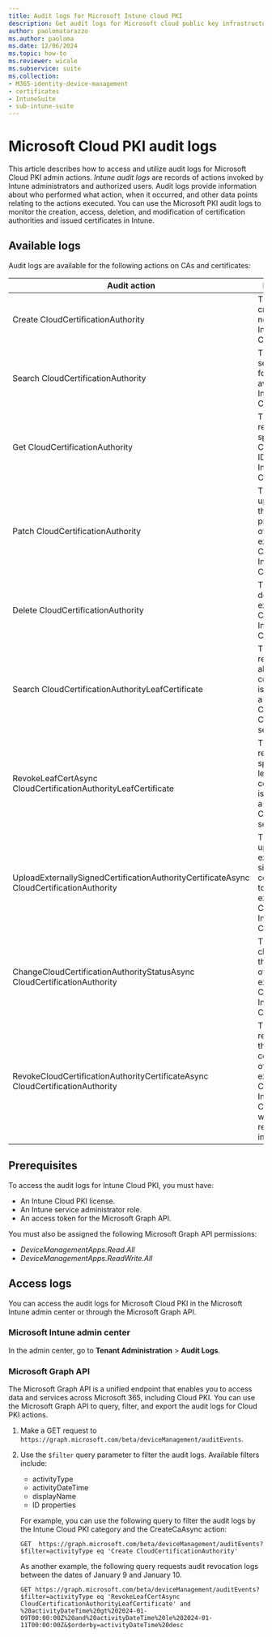 ```yaml
---
title: Audit logs for Microsoft Intune cloud PKI
description: Get audit logs for Microsoft cloud public key infrastructure (PKI) activity in the admin center.
author: paolomatarazzo
ms.author: paoloma
ms.date: 12/06/2024
ms.topic: how-to
ms.reviewer: wicale
ms.subservice: suite
ms.collection:
- M365-identity-device-management
- certificates
- IntuneSuite
- sub-intune-suite
---
```

# Microsoft Cloud PKI audit logs

This article describes how to access and utilize audit logs for Microsoft Cloud PKI admin actions. *Intune audit logs* are records of actions invoked by Intune administrators and authorized users. Audit logs provide information about who performed what action, when it occurred, and other data points relating to the actions executed. You can use the Microsoft PKI audit logs to monitor the creation, access, deletion, and modification of certification authorities and issued certificates in Intune.

## Available logs

Audit logs are available for the following actions on CAs and certificates:

| Audit action | Purpose |
| -------------------------- | ----------------- |
|Create CloudCertificationAuthority| This action creates a new CA in Intune Cloud PKI.|
| Search CloudCertificationAuthority| This action searches for CAs available in Intune Cloud PKI. |
|Get CloudCertificationAuthority | This action retrieves a specific CA by its ID in Intune Cloud PKI |
|Patch CloudCertificationAuthority | This action updates the properties of an existing CA in Intune Cloud PKI |
| Delete CloudCertificationAuthority|This action deletes an existing CA in Intune Cloud PKI. |
|Search CloudCertificationAuthorityLeafCertificate | This action retrieves all leaf certificates issued by a specific CA in the Cloud PKI service. |
|RevokeLeafCertAsync CloudCertificationAuthorityLeafCertificate | This action revokes a specific leaf certificate issued by a CA in the Cloud PKI service. |
|UploadExternallySignedCertificationAuthorityCertificateAsync CloudCertificationAuthority| This action uploads an externally signed CA certificate to an existing CA in Intune Cloud PKI. |
|ChangeCloudCertificationAuthorityStatusAsync CloudCertificationAuthority| This action changes the status of an existing CA in Intune Cloud PKI. |
|RevokeCloudCertificationAuthorityCertificateAsync CloudCertificationAuthority | This action revokes the CA certificate of an existing CA in Intune Cloud PKI, which renders it invalid. |

## Prerequisites

To access the audit logs for Intune Cloud PKI, you must have:

- An Intune Cloud PKI license.
- An Intune service administrator role.
- An access token for the Microsoft Graph API.

You must also be assigned the following Microsoft Graph API permissions:

- *DeviceManagementApps.Read.All*
- *DeviceManagementApps.ReadWrite.All*

## Access logs

You can access the audit logs for Microsoft Cloud PKI in the Microsoft Intune admin center or through the Microsoft Graph API.

### Microsoft Intune admin center

In the admin center, go to **Tenant Administration** > **Audit Logs**.

### Microsoft Graph API

The Microsoft Graph API is a unified endpoint that enables you to access data and services across Microsoft 365, including Cloud PKI. You can use the Microsoft Graph API to query, filter, and export the audit logs for Cloud PKI actions.

1. Make a GET request to ``https://graph.microsoft.com/beta/deviceManagement/auditEvents``.

2. Use the `$filter` query parameter to filter the audit logs. Available filters include:
   - activityType
   - activityDateTime
   - displayName
   - ID properties

   For example, you can use the following query to filter the audit logs by the Intune Cloud PKI category and the CreateCaAsync action:

   `GET  https://graph.microsoft.com/beta/deviceManagement/auditEvents?$filter=activityType eq 'Create CloudCertificationAuthority'`

   As another example, the following query requests audit revocation logs between the dates of January 9 and January 10.

   `GET https://graph.microsoft.com/beta/deviceManagement/auditEvents?$filter=activityType eq 'RevokeLeafCertAsync CloudCertificationAuthorityLeafCertificate' and %20activityDateTime%20gt%202024-01-09T00:00:00Z%20and%20activityDateTime%20le%202024-01-11T00:00:00Z&$orderby=activityDateTime%20desc`
